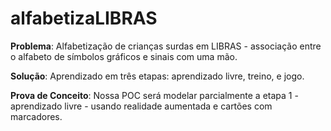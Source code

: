 # alfabetizaLIBRAS

**Problema**: Alfabetização de crianças surdas em LIBRAS - associação entre o alfabeto de símbolos gráficos e sinais com uma mão.

**Solução**: Aprendizado em três etapas: aprendizado livre, treino, e jogo.

**Prova de Conceito**: Nossa POC será modelar parcialmente a etapa 1 - aprendizado livre - usando realidade aumentada e cartões com marcadores.
